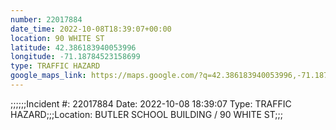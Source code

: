 ```yaml
---
number: 22017884
date_time: 2022-10-08T18:39:07+00:00
location: 90 WHITE ST
latitude: 42.386183940053996
longitude: -71.18784523158699
type: TRAFFIC HAZARD
google_maps_link: https://maps.google.com/?q=42.386183940053996,-71.18784523158699
---
```


;;;;;;Incident #: 22017884  Date: 2022-10-08 18:39:07   Type: TRAFFIC HAZARD;;;Location: BUTLER SCHOOL BUILDING / 90 WHITE ST;;;
